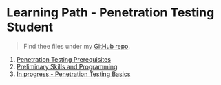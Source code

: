 # Learning Path - Penetration Testing Student

> Find thee files under my [GitHub repo](https://github.com/fer/fer).

1. [Penetration Testing Prerequisites](eJPT/1of3-penetration-testing-prerequisites.md)
2. [Preliminary Skills and Programming](eJPT/2of3-preliminary-skills-and-programming.md)
3. [In progress - Penetration Testing Basics](eJPT/3of3-penetration-testing-basics.md)

<!--
To do:
- [ ] Make a tool list
- [ ] Link in 'notes' section (under this repo/website)
-->